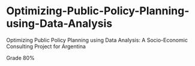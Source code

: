 # Optimizing-Public-Policy-Planning-using-Data-Analysis
Optimizing Public Policy Planning using Data Analysis: A Socio-Economic Consulting Project for Argentina

Grade 80%
